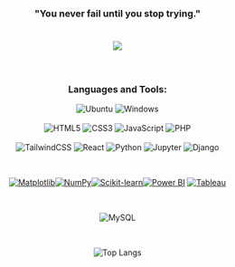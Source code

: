 <h3 align=center>"You never fail until you stop trying."</h3>
<h1 align=center><img src="https://readme-typing-svg.herokuapp.com?font=jetbrains+mono&color=%teal&size=20&center=true&vCenter=true&lines=ANDRIAMBOLOLOHASINA+Yvan+Faideau"></h1>

<br>

<div align="center">

</div>

<h3 align="center">Languages and Tools:</h3>
<div align="center"> 


    
![Ubuntu](https://img.shields.io/badge/Ubuntu-E95420?style=for-the-badge&logo=ubuntu&logoColor=white) ![Windows](https://img.shields.io/badge/Windows-0078D6?style=for-the-badge&logo=windows&logoColor=white)
<br>    
![HTML5](https://img.shields.io/badge/html5-%23E34F26.svg?style=for-the-badge&logo=html5&logoColor=white) ![CSS3](https://img.shields.io/badge/css3-%231572B6.svg?style=for-the-badge&logo=css3&logoColor=white) ![JavaScript](https://img.shields.io/badge/javascript-%23323330.svg?style=for-the-badge&logo=javascript&logoColor=%23F7DF1E) ![PHP](https://img.shields.io/badge/php-%23777BB4.svg?style=for-the-badge&logo=php&logoColor=white)
<br>    
![TailwindCSS](https://img.shields.io/badge/tailwindcss-%2338B2AC.svg?style=for-the-badge&logo=tailwind-css&logoColor=white) ![React](https://img.shields.io/badge/react-%2320232a.svg?style=for-the-badge&logo=react&logoColor=%2361DAFB) ![Python](https://img.shields.io/badge/python-%2314354C.svg?style=for-the-badge&logo=python&logoColor=white) ![Jupyter](https://img.shields.io/badge/jupyter-%23F37626.svg?style=for-the-badge&logo=jupyter&logoColor=white) ![Django](https://img.shields.io/badge/django-%23092E20.svg?style=for-the-badge&logo=django&logoColor=white)

<br>

[![Matplotlib](https://img.shields.io/badge/Matplotlib-3B5284?style=for-the-badge&logo=python&logoColor=white)](https://matplotlib.org/)[![NumPy](https://img.shields.io/badge/NumPy-013243?style=for-the-badge&logo=numpy&logoColor=white)](https://numpy.org/)[![Scikit-learn](https://img.shields.io/badge/Scikit--Learn-F7931E?style=for-the-badge&logo=scikit-learn&logoColor=white)](https://scikit-learn.org/)[![Power BI](https://img.shields.io/badge/PowerBI-F2C811?style=for-the-badge&logo=powerbi&logoColor=black)](https://powerbi.microsoft.com/) [![Tableau](https://img.shields.io/badge/Tableau-E97627?style=for-the-badge&logo=tableau&logoColor=white)](https://www.tableau.com/)


<br>


 
![MySQL](https://img.shields.io/badge/mysql-%2300f.svg?style=for-the-badge&logo=mysql&logoColor=white) 

<br>

![Top Langs](https://github-readme-stats.vercel.app/api/top-langs/?username=yvanfai&layout=compact&theme=dark)



</div>




















